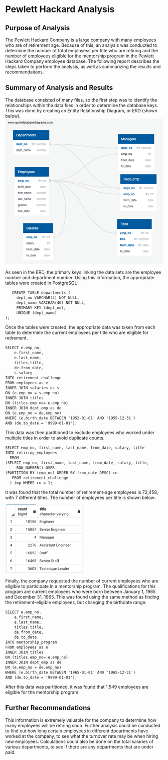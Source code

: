# Pewlett Hackard Analysis
## Purpose of Analysis

  The Pewlett Hackard Company is a large company with many employees who are of retirement age. Because of this, an analysis was conducted to determine the number of total employess per title who are retiring and the number of employees eligible for the mentorship program in the Pewlett Hackard Company employee database. The following report describes the steps taken to perform the analysis, as well as summarizing the results and recommendations.
## Summary of Analysis and Results

  The database consisted of many files, so the first step was to identify the relationships within the data files in order to determine the database keys. This was done by creating an Entity Relationship Diagram, or ERD (shown below). 
![ERD](https://github.com/oshadiw/Pewlett-Hackard-Analysis/blob/master/Challenge%20Data/EmployeeDB.png)

  As seen in the ERD, the primary keys linking the data sets are the employee number and department number. Using this information, the appropriate tables were created in PostgreSQL- 
```
   CREATE TABLE departments (
     dept_no VARCHAR(4) NOT NULL,
     dept_name VARCHAR(40) NOT NULL,
     PRIMARY KEY (dept_no),
     UNIQUE (dept_name)
);
```

Once the tables were created, the appropriate data was taken from each table to determine the current employees per title who are eligible for retirement. 
```
SELECT e.emp_no,
	e.first_name,
	e.last_name,
	titles.title,
	de.from_date,
	s.salary
INTO retirement_challenge
FROM employees as e
INNER JOIN salaries as s
ON (e.emp_no = s.emp_no)
INNER JOIN titles
ON (titles.emp_no= e.emp_no)
INNER JOIN dept_emp as de
ON (e.emp_no = de.emp_no)
WHERE (e.birth_date BETWEEN '1952-01-01' AND '1955-12-31')
AND (de.to_date = '9999-01-01');
```

This data was then partitioned to exclude employees who worked under multiple titles in order to avoid duplicate counts. 
```
SELECT emp_no, first_name, last_name, from_date, salary, title
INTO retiring_employees
  FROM
(SELECT emp_no, first_name, last_name, from_date, salary, title,
     ROW_NUMBER() OVER
(PARTITION BY (emp_no) ORDER BY from_date DESC) rn
   FROM retirement_challenge
  ) tmp WHERE rn = 1;
  ```

  It was found that the total number of retirement-age employees is 72,458, with 7 different titles. The number of employees per title is shown below:

![table](https://github.com/oshadiw/Pewlett-Hackard-Analysis/blob/master/Challenge%20Data/no_employees_title.png)

  Finally, the company requested the number of current employees who are eligible to participate in a mentorship program. The qualifications for this program are current employees who were born between January 1, 1965 and December 31, 1965. This was found using the same method as finding the retirement-eligible employees, but changing the birthdate range:
```
SELECT e.emp_no,
	e.first_name,
	e.last_name,
	titles.title,
	de.from_date,
	de.to_date
INTO mentorship_program
FROM employees as e
INNER JOIN titles
ON (titles.emp_no= e.emp_no)
INNER JOIN dept_emp as de
ON (e.emp_no = de.emp_no)
WHERE (e.birth_date BETWEEN '1965-01-01' AND '1965-12-31')
AND (de.to_date = '9999-01-01');
```

  After this data was partitioned, it was found that 1,549 employees are eligible for the mentorship program. 
## Further Recommendations

  This information is extremely valuable for the company to determine how many employees will be retiring soon. Further analysis could be conducted to find out how long certain employees in different dpeartments have worked at the company, to see what the turnover rate may be when hiring new employees. Calculations could also be done on the total salaries of various departments, to see if there are any departments that are under paid. 
